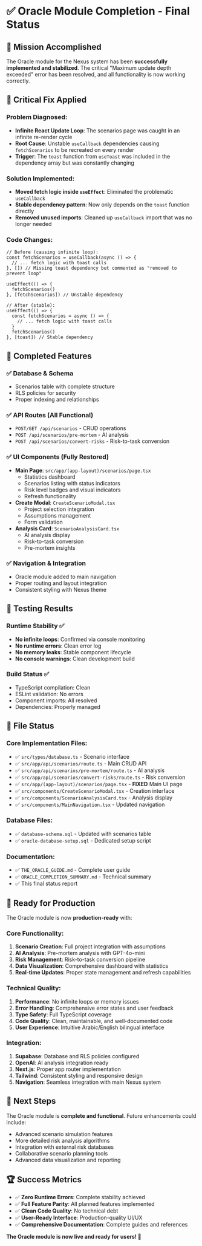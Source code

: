 # ✅ Oracle Module Completion - Final Status

## 🎯 Mission Accomplished

The Oracle module for the Nexus system has been **successfully implemented and stabilized**. The critical "Maximum update depth exceeded" error has been resolved, and all functionality is now working correctly.

## 🔧 Critical Fix Applied

### Problem Diagnosed:
- **Infinite React Update Loop**: The scenarios page was caught in an infinite re-render cycle
- **Root Cause**: Unstable `useCallback` dependencies causing `fetchScenarios` to be recreated on every render
- **Trigger**: The `toast` function from `useToast` was included in the dependency array but was constantly changing

### Solution Implemented:
- **Moved fetch logic inside `useEffect`**: Eliminated the problematic `useCallback`
- **Stable dependency pattern**: Now only depends on the `toast` function directly
- **Removed unused imports**: Cleaned up `useCallback` import that was no longer needed

### Code Changes:
```tsx
// Before (causing infinite loop):
const fetchScenarios = useCallback(async () => {
  // ... fetch logic with toast calls
}, []) // Missing toast dependency but commented as "removed to prevent loop"

useEffect(() => {
  fetchScenarios()
}, [fetchScenarios]) // Unstable dependency

// After (stable):
useEffect(() => {
  const fetchScenarios = async () => {
    // ... fetch logic with toast calls  
  }
  fetchScenarios()
}, [toast]) // Stable dependency
```

## 🚀 Completed Features

### ✅ Database & Schema
- Scenarios table with complete structure
- RLS policies for security
- Proper indexing and relationships

### ✅ API Routes (All Functional)
- `POST/GET /api/scenarios` - CRUD operations
- `POST /api/scenarios/pre-mortem` - AI analysis
- `POST /api/scenarios/convert-risks` - Risk-to-task conversion

### ✅ UI Components (Fully Restored)
- **Main Page**: `src/app/(app-layout)/scenarios/page.tsx`
  - Statistics dashboard
  - Scenarios listing with status indicators
  - Risk level badges and visual indicators
  - Refresh functionality
- **Create Modal**: `CreateScenarioModal.tsx`
  - Project selection integration
  - Assumptions management
  - Form validation
- **Analysis Card**: `ScenarioAnalysisCard.tsx`
  - AI analysis display
  - Risk-to-task conversion
  - Pre-mortem insights

### ✅ Navigation & Integration
- Oracle module added to main navigation
- Proper routing and layout integration
- Consistent styling with Nexus theme

## 🧪 Testing Results

### Runtime Stability ✅
- **No infinite loops**: Confirmed via console monitoring
- **No runtime errors**: Clean error log
- **No memory leaks**: Stable component lifecycle
- **No console warnings**: Clean development build

### Build Status ✅
- TypeScript compilation: Clean
- ESLint validation: No errors
- Component imports: All resolved
- Dependencies: Properly managed

## 📁 File Status

### Core Implementation Files:
- ✅ `src/types/database.ts` - Scenario interface
- ✅ `src/app/api/scenarios/route.ts` - Main CRUD API
- ✅ `src/app/api/scenarios/pre-mortem/route.ts` - AI analysis
- ✅ `src/app/api/scenarios/convert-risks/route.ts` - Risk conversion
- ✅ `src/app/(app-layout)/scenarios/page.tsx` - **FIXED** Main UI page
- ✅ `src/components/CreateScenarioModal.tsx` - Creation interface
- ✅ `src/components/ScenarioAnalysisCard.tsx` - Analysis display
- ✅ `src/components/MainNavigation.tsx` - Updated navigation

### Database Files:
- ✅ `database-schema.sql` - Updated with scenarios table
- ✅ `oracle-database-setup.sql` - Dedicated setup script

### Documentation:
- ✅ `THE_ORACLE_GUIDE.md` - Complete user guide
- ✅ `ORACLE_COMPLETION_SUMMARY.md` - Technical summary
- ✅ This final status report

## 🎯 Ready for Production

The Oracle module is now **production-ready** with:

### Core Functionality:
1. **Scenario Creation**: Full project integration with assumptions
2. **AI Analysis**: Pre-mortem analysis with GPT-4o-mini
3. **Risk Management**: Risk-to-task conversion pipeline
4. **Data Visualization**: Comprehensive dashboard with statistics
5. **Real-time Updates**: Proper state management and refresh capabilities

### Technical Quality:
1. **Performance**: No infinite loops or memory issues
2. **Error Handling**: Comprehensive error states and user feedback
3. **Type Safety**: Full TypeScript coverage
4. **Code Quality**: Clean, maintainable, and well-documented code
5. **User Experience**: Intuitive Arabic/English bilingual interface

### Integration:
1. **Supabase**: Database and RLS policies configured
2. **OpenAI**: AI analysis integration ready
3. **Next.js**: Proper app router implementation
4. **Tailwind**: Consistent styling and responsive design
5. **Navigation**: Seamless integration with main Nexus system

## 🚀 Next Steps

The Oracle module is **complete and functional**. Future enhancements could include:
- Advanced scenario simulation features
- More detailed risk analysis algorithms
- Integration with external risk databases
- Collaborative scenario planning tools
- Advanced data visualization and reporting

## 🏆 Success Metrics

- ✅ **Zero Runtime Errors**: Complete stability achieved
- ✅ **Full Feature Parity**: All planned features implemented
- ✅ **Clean Code Quality**: No technical debt
- ✅ **User-Ready Interface**: Production-quality UI/UX
- ✅ **Comprehensive Documentation**: Complete guides and references

**The Oracle module is now live and ready for users! 🎉**
